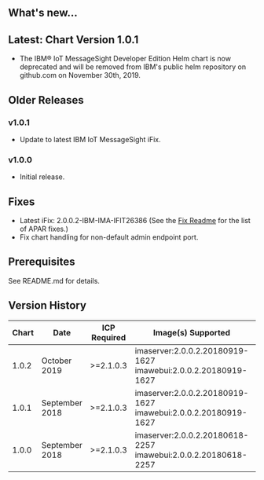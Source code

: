 ## What's new...

## Latest: Chart Version 1.0.1
- The IBM® IoT MessageSight Developer Edition Helm chart is now deprecated and will be removed from IBM's public helm repository on github.com on November 30th, 2019.  

## Older Releases 

### v1.0.1
- Update to latest IBM IoT MessageSight iFix.

### v1.0.0
- Initial release.

## Fixes
- Latest iFix: 2.0.0.2-IBM-IMA-IFIT26386 (See the [Fix Readme](https://www-01.ibm.com/support/docview.wss?uid=ibm10732761)
for the list of APAR fixes.)
- Fix chart handling for non-default admin endpoint port.

## Prerequisites
See README.md for details.

## Version History

| Chart | Date        | ICP Required | Image(s) Supported | Details |
| ----- | ----------- | ------------ | ------------------ | ------- |
| 1.0.2 | October 2019 | >=2.1.0.3    | imaserver:2.0.0.2.20180919-1627 imawebui:2.0.0.2.20180919-1627 | 2.0.0.2-IBM-IMA-IFIT26386 |
| 1.0.1 | September 2018| >=2.1.0.3    | imaserver:2.0.0.2.20180919-1627 imawebui:2.0.0.2.20180919-1627 | 2.0.0.2-IBM-IMA-IFIT26386 |
| 1.0.0 | September 2018| >=2.1.0.3    | imaserver:2.0.0.2.20180618-2257 imawebui:2.0.0.2.20180618-2257 | Initial Chart |